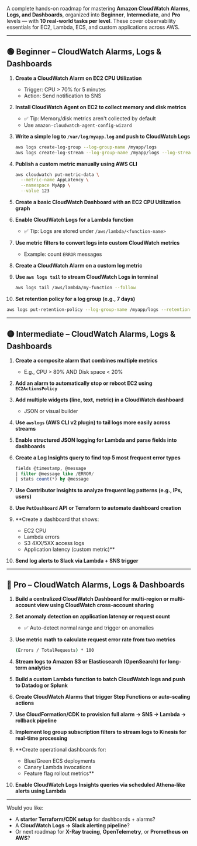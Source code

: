 A complete hands-on roadmap for mastering **Amazon CloudWatch Alarms, Logs, and Dashboards**, organized into **Beginner**, **Intermediate**, and **Pro** levels — with **10 real-world tasks per level**. These cover observability essentials for EC2, Lambda, ECS, and custom applications across AWS.

---

## 🟢 **Beginner – CloudWatch Alarms, Logs & Dashboards**

1. **Create a CloudWatch Alarm on EC2 CPU Utilization**
   - Trigger: CPU > 70% for 5 minutes
   - Action: Send notification to SNS

2. **Install CloudWatch Agent on EC2 to collect memory and disk metrics**
   - ✅ Tip: Memory/disk metrics aren't collected by default
   - Use `amazon-cloudwatch-agent-config-wizard`

3. **Write a simple log to `/var/log/myapp.log` and push to CloudWatch Logs**
   ```bash
   aws logs create-log-group --log-group-name /myapp/logs
   aws logs create-log-stream --log-group-name /myapp/logs --log-stream-name stream1
   ```

4. **Publish a custom metric manually using AWS CLI**
   ```bash
   aws cloudwatch put-metric-data \
     --metric-name AppLatency \
     --namespace MyApp \
     --value 123
   ```

5. **Create a basic CloudWatch Dashboard with an EC2 CPU Utilization graph**

6. **Enable CloudWatch Logs for a Lambda function**
   - ✅ Tip: Logs are stored under `/aws/lambda/<function-name>`

7. **Use metric filters to convert logs into custom CloudWatch metrics**
   - Example: count `ERROR` messages

8. **Create a CloudWatch Alarm on a custom log metric**

9. **Use `aws logs tail` to stream CloudWatch Logs in terminal**
   ```bash
   aws logs tail /aws/lambda/my-function --follow
   ```

10. **Set retention policy for a log group (e.g., 7 days)**
   ```bash
   aws logs put-retention-policy --log-group-name /myapp/logs --retention-in-days 7
   ```

---

## 🟡 **Intermediate – CloudWatch Alarms, Logs & Dashboards**

1. **Create a composite alarm that combines multiple metrics**
   - E.g., CPU > 80% AND Disk space < 20%

2. **Add an alarm to automatically stop or reboot EC2 using `EC2ActionsPolicy`**

3. **Add multiple widgets (line, text, metric) in a CloudWatch dashboard**
   - JSON or visual builder

4. **Use `awslogs` (AWS CLI v2 plugin) to tail logs more easily across streams**

5. **Enable structured JSON logging for Lambda and parse fields into dashboards**

6. **Create a Log Insights query to find top 5 most frequent error types**
   ```sql
   fields @timestamp, @message
   | filter @message like /ERROR/
   | stats count(*) by @message
   ```

7. **Use Contributor Insights to analyze frequent log patterns (e.g., IPs, users)**

8. **Use `PutDashboard` API or Terraform to automate dashboard creation**

9. **Create a dashboard that shows:
   - EC2 CPU
   - Lambda errors
   - S3 4XX/5XX access logs
   - Application latency (custom metric)**

10. **Send log alerts to Slack via Lambda + SNS trigger**

---

## 🔴 **Pro – CloudWatch Alarms, Logs & Dashboards**

1. **Build a centralized CloudWatch Dashboard for multi-region or multi-account view using CloudWatch cross-account sharing**

2. **Set anomaly detection on application latency or request count**
   - ✅ Auto-detect normal range and trigger on anomalies

3. **Use metric math to calculate request error rate from two metrics**
   ```bash
   (Errors / TotalRequests) * 100
   ```

4. **Stream logs to Amazon S3 or Elasticsearch (OpenSearch) for long-term analytics**

5. **Build a custom Lambda function to batch CloudWatch logs and push to Datadog or Splunk**

6. **Create CloudWatch Alarms that trigger Step Functions or auto-scaling actions**

7. **Use CloudFormation/CDK to provision full alarm → SNS → Lambda → rollback pipeline**

8. **Implement log group subscription filters to stream logs to Kinesis for real-time processing**

9. **Create operational dashboards for:
   - Blue/Green ECS deployments
   - Canary Lambda invocations
   - Feature flag rollout metrics**

10. **Enable CloudWatch Logs Insights queries via scheduled Athena-like alerts using Lambda**

---

Would you like:
- A **starter Terraform/CDK setup** for dashboards + alarms?
- A **CloudWatch Logs → Slack alerting pipeline**?
- Or next roadmap for **X-Ray tracing**, **OpenTelemetry**, or **Prometheus on AWS**?

